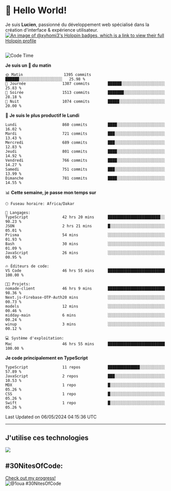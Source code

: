 # 👋 Hello World!

Je suis **Lucien**, passionné du développement web spécialisé dans la création d'interface & expérience utilisateur.
[![An image of @xyhomi3's Holopin badges, which is a link to view their full Holopin profile](https://holopin.me/xyhomi3)](https://holopin.io/@xyhomi3)

##

<!--START_SECTION:waka-->
![Code Time](http://img.shields.io/badge/Code%20Time-1%2C137%20hrs%2041%20mins-blue)

**Je suis un 🐤 du matin** 

```text
🌞 Matin                  1395 commits        ██████░░░░░░░░░░░░░░░░░░░   25.98 % 
🌆 Journée                1387 commits        ██████░░░░░░░░░░░░░░░░░░░   25.83 % 
🌃 Soirée                 1513 commits        ███████░░░░░░░░░░░░░░░░░░   28.18 % 
🌙 Nuit                   1074 commits        █████░░░░░░░░░░░░░░░░░░░░   20.00 % 
```
📅 **Je suis le plus productif le Lundi** 

```text
Lundi                    860 commits         ████░░░░░░░░░░░░░░░░░░░░░   16.02 % 
Mardi                    721 commits         ███░░░░░░░░░░░░░░░░░░░░░░   13.43 % 
Mercredi                 689 commits         ███░░░░░░░░░░░░░░░░░░░░░░   12.83 % 
Jeudi                    801 commits         ████░░░░░░░░░░░░░░░░░░░░░   14.92 % 
Vendredi                 766 commits         ████░░░░░░░░░░░░░░░░░░░░░   14.27 % 
Samedi                   751 commits         ███░░░░░░░░░░░░░░░░░░░░░░   13.99 % 
Dimanche                 781 commits         ████░░░░░░░░░░░░░░░░░░░░░   14.55 % 
```


📊 **Cette semaine, je passe mon temps sur** 

```text
🕑︎ Fuseau horaire: Africa/Dakar

💬 Langages: 
TypeScript               42 hrs 20 mins      ███████████████████████░░   90.23 % 
JSON                     2 hrs 21 mins       █░░░░░░░░░░░░░░░░░░░░░░░░   05.01 % 
Prisma                   54 mins             ░░░░░░░░░░░░░░░░░░░░░░░░░   01.93 % 
Bash                     30 mins             ░░░░░░░░░░░░░░░░░░░░░░░░░   01.09 % 
JavaScript               26 mins             ░░░░░░░░░░░░░░░░░░░░░░░░░   00.95 % 

🔥 Éditeurs de code: 
VS Code                  46 hrs 55 mins      █████████████████████████   100.00 % 

🐱‍💻 Projets: 
nomade-client            46 hrs 9 mins       █████████████████████████   98.36 % 
Next.js-Firebase-OTP-Auth20 mins             ░░░░░░░░░░░░░░░░░░░░░░░░░   00.73 % 
models                   12 mins             ░░░░░░░░░░░░░░░░░░░░░░░░░   00.46 % 
midday-main              6 mins              ░░░░░░░░░░░░░░░░░░░░░░░░░   00.24 % 
winup                    3 mins              ░░░░░░░░░░░░░░░░░░░░░░░░░   00.12 % 

💻 Système d'exploitation: 
Mac                      46 hrs 55 mins      █████████████████████████   100.00 % 
```

**Je code principalement en TypeScript** 

```text
TypeScript               11 repos            ██████████████░░░░░░░░░░░   57.89 % 
JavaScript               2 repos             ███░░░░░░░░░░░░░░░░░░░░░░   10.53 % 
MDX                      1 repo              █░░░░░░░░░░░░░░░░░░░░░░░░   05.26 % 
CSS                      1 repo              █░░░░░░░░░░░░░░░░░░░░░░░░   05.26 % 
Swift                    1 repo              █░░░░░░░░░░░░░░░░░░░░░░░░   05.26 % 
```




 Last Updated on 06/05/2024 04:15:36 UTC
<!--END_SECTION:waka-->
---

## J'utilise ces technologies

<p align="left">
  <a href="https://skillicons.dev">
    <img src="https://skillicons.dev/icons?i=ts,js,md,scss,tailwind,react,redux,docker,express,astro,vite,nextjs,vercel,figma,ableton" />
  </a>
</p>

## #30NitesOfCode:
  [Check out my progress!](https://www.codedex.io/@1oua/30-nites-of-code)  
  ![@1oua #30NitesOfCode](https://www.codedex.io/api/petStatus?user=1oua)
